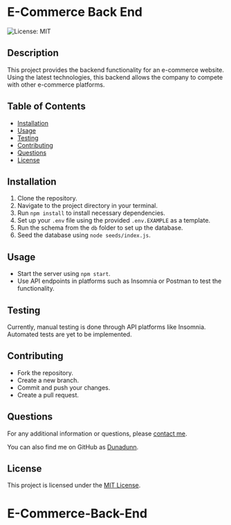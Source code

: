 # E-Commerce Back End

![License: MIT](https://img.shields.io/badge/License-MIT-yellow.svg)

## Description

This project provides the backend functionality for an e-commerce website. Using the latest technologies, this backend allows the company to compete with other e-commerce platforms.

## Table of Contents

- [Installation](#installation)
- [Usage](#usage)
- [Testing](#testing)
- [Contributing](#contributing)
- [Questions](#questions)
- [License](#license)

## Installation

1. Clone the repository.
2. Navigate to the project directory in your terminal.
3. Run `npm install` to install necessary dependencies.
4. Set up your `.env` file using the provided `.env.EXAMPLE` as a template.
5. Run the schema from the `db` folder to set up the database.
6. Seed the database using `node seeds/index.js`.

## Usage

- Start the server using `npm start`.
- Use API endpoints in platforms such as Insomnia or Postman to test the functionality.

## Testing

Currently, manual testing is done through API platforms like Insomnia. Automated tests are yet to be implemented.

## Contributing

- Fork the repository.
- Create a new branch.
- Commit and push your changes.
- Create a pull request.

## Questions

For any additional information or questions, please [contact me](mailto:alxrodrig10@gmail.com).

You can also find me on GitHub as [Dunadunn](https://github.com/Dunadunn).

## License

This project is licensed under the [MIT License](https://opensource.org/licenses/MIT).

# E-Commerce-Back-End
